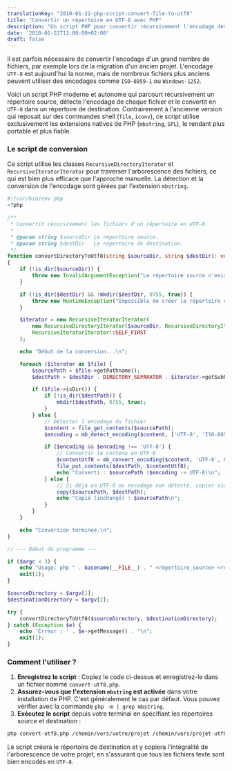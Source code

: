 ```yaml
---
translationKey: "2010-01-22-php-script-convert-file-to-utf8"
title: "Convertir un répertoire en UTF-8 avec PHP"
description: "Un script PHP pour convertir récursivement l'encodage des fichiers d'un répertoire vers UTF-8, sans dépendances externes."
date: '2010-01-22T11:00:00+02:00'
draft: false
---
```


Il est parfois nécessaire de convertir l'encodage d'un grand nombre de fichiers, par exemple lors de la migration d'un ancien projet. L'encodage `UTF-8` est aujourd'hui la norme, mais de nombreux fichiers plus anciens peuvent utiliser des encodages comme `ISO-8859-1` ou `Windows-1252`.

Voici un script PHP moderne et autonome qui parcourt récursivement un répertoire source, détecte l'encodage de chaque fichier et le convertit en `UTF-8` dans un répertoire de destination. Contrairement à l'ancienne version qui reposait sur des commandes shell (`file`, `iconv`), ce script utilise exclusivement les extensions natives de PHP (`mbstring`, `SPL`), le rendant plus portable et plus fiable.

### Le script de conversion

Ce script utilise les classes `RecursiveDirectoryIterator` et `RecursiveIteratorIterator` pour traverser l'arborescence des fichiers, ce qui est bien plus efficace que l'approche manuelle. La détection et la conversion de l'encodage sont gérées par l'extension `mbstring`.

```php
#!/usr/bin/env php
<?php

/**
 * Convertit récursivement les fichiers d'un répertoire en UTF-8.
 *
 * @param string $sourceDir Le répertoire source.
 * @param string $destDir   Le répertoire de destination.
 */
function convertDirectoryToUtf8(string $sourceDir, string $destDir): void
{
    if (!is_dir($sourceDir)) {
        throw new InvalidArgumentException("Le répertoire source n'existe pas : $sourceDir");
    }

    if (!is_dir($destDir) && !mkdir($destDir, 0755, true)) {
        throw new RuntimeException("Impossible de créer le répertoire de destination : $destDir");
    }

    $iterator = new RecursiveIteratorIterator(
        new RecursiveDirectoryIterator($sourceDir, RecursiveDirectoryIterator::SKIP_DOTS),
        RecursiveIteratorIterator::SELF_FIRST
    );

    echo "Début de la conversion...\n";

    foreach ($iterator as $file) {
        $sourcePath = $file->getPathname();
        $destPath = $destDir . DIRECTORY_SEPARATOR . $iterator->getSubPathName();

        if ($file->isDir()) {
            if (!is_dir($destPath)) {
                mkdir($destPath, 0755, true);
            }
        } else {
            // Détecter l'encodage du fichier
            $content = file_get_contents($sourcePath);
            $encoding = mb_detect_encoding($content, ['UTF-8', 'ISO-8859-1', 'Windows-1252', 'ASCII'], true);

            if ($encoding && $encoding !== 'UTF-8') {
                // Convertir le contenu en UTF-8
                $contentUtf8 = mb_convert_encoding($content, 'UTF-8', $encoding);
                file_put_contents($destPath, $contentUtf8);
                echo "Converti : $sourcePath ($encoding -> UTF-8)\n";
            } else {
                // Si déjà en UTF-8 ou encodage non détecté, copier simplement le fichier
                copy($sourcePath, $destPath);
                echo "Copié (inchangé) : $sourcePath\n";
            }
        }
    }

    echo "Conversion terminée.\n";
}

// --- Début du programme ---

if ($argc < 3) {
    echo "Usage: php " . basename(__FILE__) . " <répertoire_source> <répertoire_destination>\n";
    exit(1);
}

$sourceDirectory = $argv[1];
$destinationDirectory = $argv[2];

try {
    convertDirectoryToUtf8($sourceDirectory, $destinationDirectory);
} catch (Exception $e) {
    echo 'Erreur : ' . $e->getMessage() . "\n";
    exit(1);
}
```

### Comment l'utiliser ?

1.  **Enregistrez le script** : Copiez le code ci-dessus et enregistrez-le dans un fichier nommé `convert-utf8.php`.
2.  **Assurez-vous que l'extension `mbstring` est activée** dans votre installation de PHP. C'est généralement le cas par défaut. Vous pouvez vérifier avec la commande `php -m | grep mbstring`.
3.  **Exécutez le script** depuis votre terminal en spécifiant les répertoires source et destination :

```bash
php convert-utf8.php /chemin/vers/votre/projet /chemin/vers/projet-utf8
```

Le script créera le répertoire de destination et y copiera l'intégralité de l'arborescence de votre projet, en s'assurant que tous les fichiers texte sont bien encodés en `UTF-8`.

